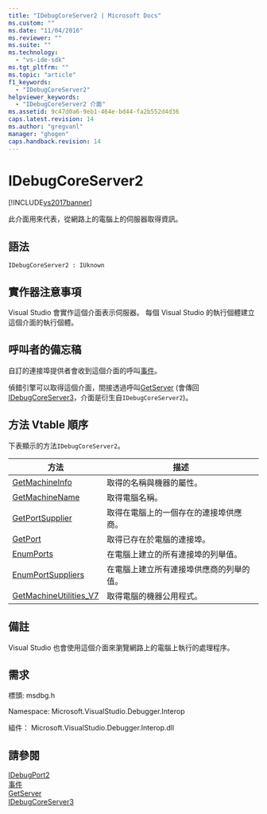 ```yaml
---
title: "IDebugCoreServer2 | Microsoft Docs"
ms.custom: ""
ms.date: "11/04/2016"
ms.reviewer: ""
ms.suite: ""
ms.technology: 
  - "vs-ide-sdk"
ms.tgt_pltfrm: ""
ms.topic: "article"
f1_keywords: 
  - "IDebugCoreServer2"
helpviewer_keywords: 
  - "IDebugCoreServer2 介面"
ms.assetid: 9c47d0a6-9eb1-464e-bd44-fa2b552d4d36
caps.latest.revision: 14
ms.author: "gregvanl"
manager: "ghogen"
caps.handback.revision: 14
---
```

# IDebugCoreServer2
[!INCLUDE[vs2017banner](../../../code-quality/includes/vs2017banner.md)]

此介面用來代表，從網路上的電腦上的伺服器取得資訊。  
  
## 語法  
  
```  
IDebugCoreServer2 : IUknown  
```  
  
## 實作器注意事項  
 Visual Studio 會實作這個介面表示伺服器。  每個 Visual Studio 的執行個體建立這個介面的執行個體。  
  
## 呼叫者的備忘稿  
 自訂的連接埠提供者會收到這個介面的呼叫[事件](../../../extensibility/debugger/reference/idebugportevents2-event.md)。  
  
 偵錯引擎可以取得這個介面，間接透過呼叫[GetServer](../../../extensibility/debugger/reference/idebugdefaultport2-getserver.md) \(會傳回[IDebugCoreServer3](../../../extensibility/debugger/reference/idebugcoreserver3.md)，介面是衍生自`IDebugCoreServer2`\)。  
  
## 方法 Vtable 順序  
 下表顯示的方法`IDebugCoreServer2`。  
  
|方法|描述|  
|--------|--------|  
|[GetMachineInfo](../Topic/IDebugCoreServer2::GetMachineInfo.md)|取得的名稱與機器的屬性。|  
|[GetMachineName](../../../extensibility/debugger/reference/idebugcoreserver2-getmachinename.md)|取得電腦名稱。|  
|[GetPortSupplier](../../../extensibility/debugger/reference/idebugcoreserver2-getportsupplier.md)|取得在電腦上的一個存在的連接埠供應商。|  
|[GetPort](../../../extensibility/debugger/reference/idebugcoreserver2-getport.md)|取得已存在於電腦的連接埠。|  
|[EnumPorts](../../../extensibility/debugger/reference/idebugcoreserver2-enumports.md)|在電腦上建立的所有連接埠的列舉值。|  
|[EnumPortSuppliers](../../../extensibility/debugger/reference/idebugcoreserver2-enumportsuppliers.md)|在電腦上建立所有連接埠供應商的列舉的值。|  
|[GetMachineUtilities\_V7](../Topic/IDebugCoreServer2::GetMachineUtilities_V7.md)|取得電腦的機器公用程式。|  
  
## 備註  
 Visual Studio 也會使用這個介面來瀏覽網路上的電腦上執行的處理程序。  
  
## 需求  
 標頭: msdbg.h  
  
 Namespace: Microsoft.VisualStudio.Debugger.Interop  
  
 組件： Microsoft.VisualStudio.Debugger.Interop.dll  
  
## 請參閱  
 [IDebugPort2](../../../extensibility/debugger/reference/idebugport2.md)   
 [事件](../../../extensibility/debugger/reference/idebugportevents2-event.md)   
 [GetServer](../../../extensibility/debugger/reference/idebugdefaultport2-getserver.md)   
 [IDebugCoreServer3](../../../extensibility/debugger/reference/idebugcoreserver3.md)